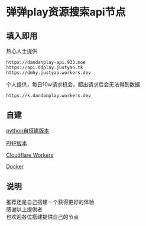 # 弹弹play资源搜索api节点

## 填入即用
热心人士提供
```
https://dandanplay-api.933.moe
https://api.ddplay.justyao.tk
https://dmhy.justyao.workers.dev
```

个人提供，每日10w请求机会，超出请求后会无法得到数据
```
https://k.dandanplay.workers.dev
```
## 自建
[python自搭建版本](https://pastebin.ubuntu.com/p/b33zZ3pvVr/)

[PHP版本](https://gitee.com/lianxun/dandan)

[Cloudflare Workers](https://github.com/LussacZheng/dandanplay-resource-service)

[Docker](https://github.com/IllyaTheHath/dandan-api)
## 说明
<a>推荐还是自己搭建一个获得更好的体验</a>
<br>感谢以上提供者</br>
也欢迎各位搭建提供自己的节点
